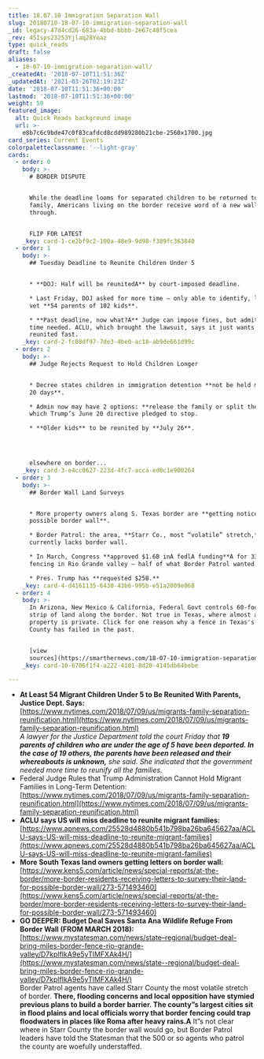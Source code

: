 ```yaml
---
title: 18.07.10 Immigration Separation Wall
slug: 20180710-18-07-10-immigration-separation-wall
_id: legacy-47d4cd26-683a-4bbd-bbbb-2e67c48f5cea
_rev: 45Isps23253Yjlaq28Yoaz
type: quick_reads
draft: false
aliases:
  - 18-07-10-immigration-separation-wall/
_createdAt: '2018-07-10T11:51:36Z'
_updatedAt: '2021-03-26T02:19:23Z'
date: '2018-07-10T11:51:36+00:00'
lastmod: '2018-07-10T11:51:36+00:00'
weight: 50
featured_image:
  alt: Quick Reads background image
  url: >-
    e8b7c6c9bde47c0f83cafdcd8cdd989280b21cbe-2560x1700.jpg
card_series: Current Events
colorpaletteclassname: '--light-gray'
cards:
  - order: 0
    body: >-
      # BORDER DISPUTE


      While the deadline looms for separated children to be returned to their
      family, Americans living on the border receive word of a new wall coming
      through.


      FLIP FOR LATEST
    _key: card-1-ce2bf9c2-100a-48e9-9d98-f389fc363840
  - order: 1
    body: >-
      ## Tuesday Deadline to Reunite Children Under 5


      * **DOJ: Half will be reunitedA** by court-imposed deadline.

      * Last Friday, DOJ asked for more time – only able to identify, locate &
      vet **54 parents of 102 kids**.

      * **Past deadline, now what?A** Judge can impose fines, but admits more
      time needed. ACLU, which brought the lawsuit, says it just wants families
      reunited fast.
    _key: card-2-fc08df97-7de3-4be0-ac18-ab9de661d99c
  - order: 2
    body: >-
      ## Judge Rejects Request to Hold Children Longer


      * Decree states children in immigration detention **not be held more than
      20 days**.

      * Admin now may have 2 options: **release the family or split them up** -A
      which Trump’s June 20 directive pledged to stop.

      * **Older kids** to be reunited by **July 26**.




      elsewhere on border...
    _key: card-3-e4cc0627-223d-4fc7-acca-ed0c1e900264
  - order: 3
    body: >-
      ## Border Wall Land Surveys


      * More property owners along S. Texas border are **getting notices for a
      possible border wall**.

      * Border Patrol: the area, **Starr Co., most “volatile” stretch,**
      currently lacks border wall.

      * In March, Congress **approved $1.6B inA fedlA funding**A for 33 miles of
      fencing in Rio Grande valley – half of what Border Patrol wanted.

      * Pres. Trump has **requested $25B.**
    _key: card-4-d4161135-6430-43b6-995b-e51a2009e868
  - order: 4
    body: >-
      In Arizona, New Mexico & California, Federal Govt controls 60-foot wide
      strip of land along the border. Not true in Texas, where almost all
      property is private. Click for one reason why a fence in Texas's Starr
      County has failed in the past.


      [view
      sources](https://smarthernews.com/18-07-10-immigration-separation-wall/)
    _key: card-10-6706f1f4-a222-4101-8d20-4145db64bebe

---
```

* **At Least 54 Migrant Children Under 5 to Be Reunited With Parents, Justice Dept. Says:**  
[https://www.nytimes.com/2018/07/09/us/migrants-family-separation-reunification.html](https://www.nytimes.com/2018/07/09/us/migrants-family-separation-reunification.html)  
_A lawyer for the Justice Department told the court Friday that **19 parents of children who are under the age of 5 have been deported. In the case of 19 others, the parents have been released and their whereabouts is unknown,** she said. She indicated that the government needed more time to reunify all the families._
* Federal Judge Rules that Trump Administration Cannot Hold Migrant Families in Long-Term Detention:  
[https://www.nytimes.com/2018/07/09/us/migrants-family-separation-reunification.html](https://www.nytimes.com/2018/07/09/us/migrants-family-separation-reunification.html)
* **ACLU says US will miss deadline to reunite migrant families:**  
[https://www.apnews.com/25528d4880b541b798ba26ba645627aa/ACLU-says-US-will-miss-deadline-to-reunite-migrant-families](https://www.apnews.com/25528d4880b541b798ba26ba645627aa/ACLU-says-US-will-miss-deadline-to-reunite-migrant-families)
* **More South Texas land owners getting letters on border wall:**  
[https://www.kens5.com/article/news/special-reports/at-the-border/more-border-residents-receiving-letters-to-survey-their-land-for-possible-border-wall/273-571493460](https://www.kens5.com/article/news/special-reports/at-the-border/more-border-residents-receiving-letters-to-survey-their-land-for-possible-border-wall/273-571493460)
* **GO DEEPER: Budget Deal Saves Santa Ana Wildlife Refuge From Border Wall (FROM MARCH 2018):**  
[https://www.mystatesman.com/news/state–regional/budget-deal-bring-miles-border-fence-rio-grande-valley/D7kplfIkA9e5yTlMFXAk4H/](https://www.mystatesman.com/news/state--regional/budget-deal-bring-miles-border-fence-rio-grande-valley/D7kplfIkA9e5yTlMFXAk4H/)  
Border Patrol agents have called Starr County the most volatile stretch of border. **There, flooding concerns and local opposition have stymied previous plans to build a border barrier. The county”s largest cities sit in flood plains and local officials worry that border fencing could trap floodwaters in places like Roma after heavy rains.A** It”s not clear where in Starr County the border wall would go, but Border Patrol leaders have told the Statesman that the 500 or so agents who patrol the county are woefully understaffed.